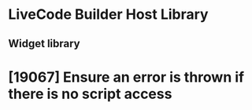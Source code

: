 # LiveCode Builder Host Library

## Widget library

# [19067] Ensure an error is thrown if there is no script access
